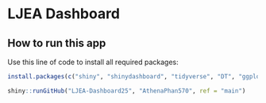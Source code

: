# LJEA Dashboard

## How to run this app

Use this line of code to install all required packages:

```r
install.packages(c("shiny", "shinydashboard", "tidyverse", "DT", "ggplot2", "dplyr", "plotly", "zoo", "corrplot"))

shiny::runGitHub("LJEA-Dashboard25", "AthenaPhan570", ref = "main")

